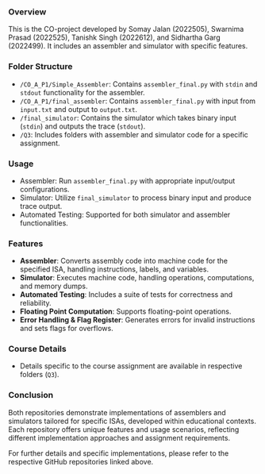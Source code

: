 ### Overview
This is the CO-project developed by Somay Jalan (2022505), Swarnima Prasad (2022525), Tanishk Singh (2022612), and Sidhartha Garg (2022499). It includes an assembler and simulator with specific features.

### Folder Structure
- `/CO_A_P1/Simple_Assembler`: Contains `assembler_final.py` with `stdin` and `stdout` functionality for the assembler.
- `/CO_A_P1/final_assembler`: Contains `assembler_final.py` with input from `input.txt` and output to `output.txt`.
- `/final_simulator`: Contains the simulator which takes binary input (`stdin`) and outputs the trace (`stdout`).
- `/Q3`: Includes folders with assembler and simulator code for a specific assignment.

### Usage
- Assembler: Run `assembler_final.py` with appropriate input/output configurations.
- Simulator: Utilize `final_simulator` to process binary input and produce trace output.
- Automated Testing: Supported for both simulator and assembler functionalities.

### Features
- **Assembler**: Converts assembly code into machine code for the specified ISA, handling instructions, labels, and variables.
- **Simulator**: Executes machine code, handling operations, computations, and memory dumps.
- **Automated Testing**: Includes a suite of tests for correctness and reliability.
- **Floating Point Computation**: Supports floating-point operations.
- **Error Handling & Flag Register**: Generates errors for invalid instructions and sets flags for overflows.

### Course Details
- Details specific to the course assignment are available in respective folders (`Q3`).

### Conclusion
Both repositories demonstrate implementations of assemblers and simulators tailored for specific ISAs, developed within educational contexts. Each repository offers unique features and usage scenarios, reflecting different implementation approaches and assignment requirements.

For further details and specific implementations, please refer to the respective GitHub repositories linked above.
